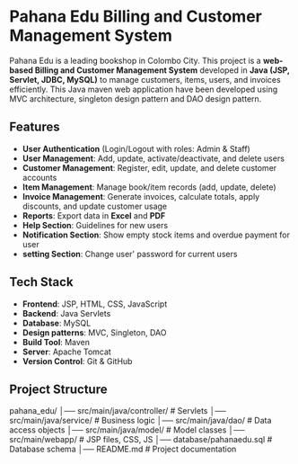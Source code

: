 # Pahana Edu Billing and Customer Management System

Pahana Edu is a leading bookshop in Colombo City. This project is a **web-based Billing and Customer Management System** developed in **Java (JSP, Servlet, JDBC, MySQL)** to manage customers, items, users, and invoices efficiently.
This Java maven web application have been developed using MVC architecture, singleton design pattern and DAO design pattern.

## Features
- **User Authentication** (Login/Logout with roles: Admin & Staff)
- **User Management**: Add, update, activate/deactivate, and delete users
- **Customer Management**: Register, edit, update, and delete customer accounts
- **Item Management**: Manage book/item records (add, update, delete)
- **Invoice Management**: Generate invoices, calculate totals, apply discounts, and update customer usage
- **Reports**: Export data in **Excel** and **PDF**
- **Help Section**: Guidelines for new users
- **Notification Section**: Show empty stock items and overdue payment for user
- **setting Section**: Change user' password for current users

## Tech Stack
- **Frontend**: JSP, HTML, CSS, JavaScript
- **Backend**: Java Servlets
- **Database**: MySQL
- **Design patterns**: MVC, Singleton, DAO
- **Build Tool**: Maven
- **Server**: Apache Tomcat
- **Version Control**: Git & GitHub

## Project Structure
pahana_edu/
│── src/main/java/controller/ # Servlets
│── src/main/java/service/ # Business logic
│── src/main/java/dao/ # Data access objects
│── src/main/java/model/ # Model classes
│── src/main/webapp/ # JSP files, CSS, JS
│── database/pahanaedu.sql # Database schema
│── README.md # Project documentation
